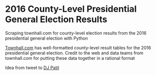 # 2016 County-Level Presidential General Election Results
Scraping townhall.com for county-level election results from the 2016 presidential general election with Python

[Townhall.com](Townhall.com) has well-formatted county-level result tables for the 2016 presidential general election. Credit to the web and data teams from townhall.com for putting these data together in a rational format

Idea from tweet to [DJ Patil](https://twitter.com/dpatil/status/796902611622436864)

